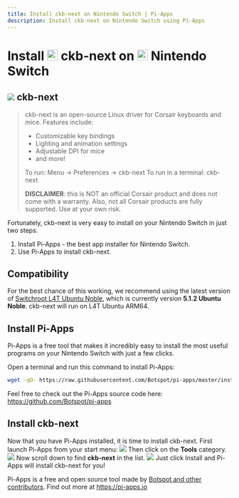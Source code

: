 ```yaml
---
title: Install ckb-next on Nintendo Switch | Pi-Apps
description: Install ckb-next on Nintendo Switch using Pi-Apps
---
```

<div class="simple-install-content content">

# Install <img src="/img/app-icons/ckb-next/icon-64.png" height=24> ckb-next on <img src=/img/other-icons/switch-icon.svg height=24> Nintendo Switch

## <img src="/img/app-icons/ckb-next/icon-64.png"> ckb-next
> ckb-next is an open-source Linux driver for Corsair keyboards and mice.
> Features include:
> - Customizable key bindings
> - Lighting and animation settings
> - Adjustable DPI for mice
> - and more!
> 
> To run: Menu -> Preferences -> ckb-next
> To run in a terminal: ckb-next
> 
> **DISCLAIMER**: this is NOT an official Corsair product and does not come with a warranty. Also, not all Corsair products are fully supported. Use at your own risk.

Fortunately, ckb-next is very easy to install on your Nintendo Switch in just two steps.
1. Install Pi-Apps - the best app installer for Nintendo Switch.
2. Use Pi-Apps to install ckb-next.
</div>
<div class="simple-install-content content">

## Compatibility
For the best chance of this working, we recommend using the latest version of [Switchroot L4T Ubuntu Noble](https://wiki.switchroot.org/wiki/linux/l4t-ubuntu-noble-installation-guide), which is currently version **5.1.2 Ubuntu Noble**.
ckb-next will run on L4T Ubuntu ARM64.
</div>
<div class="simple-install-content content">

## Install Pi-Apps

Pi-Apps is a free tool that makes it incredibly easy to install the most useful programs on your Nintendo Switch with just a few clicks.

Open a terminal and run this command to install Pi-Apps:
```bash
wget -qO- https://raw.githubusercontent.com/Botspot/pi-apps/master/install | bash
```
Feel free to check out the Pi-Apps source code here: https://github.com/Botspot/pi-apps
</div>
<div class="simple-install-content content">

## Install ckb-next

Now that you have Pi-Apps installed, it is time to install ckb-next.
First launch Pi-Apps from your start menu:
<img src="/img/start-menu.png">
Then click on the <b>Tools</b> category.
<img src="/img/category-selections/Tools.png">
Now scroll down to find <b>ckb-next</b> in the list.
<img src="/img/app-icons/ckb-next/app-selection.png">
Just click Install and Pi-Apps will install ckb-next for you!
</div>
<div class="simple-install-content content">

Pi-Apps is a free and open source tool made by [Botspot and other contributors](/about/#contributors). Find out more at https://pi-apps.io
</div>

